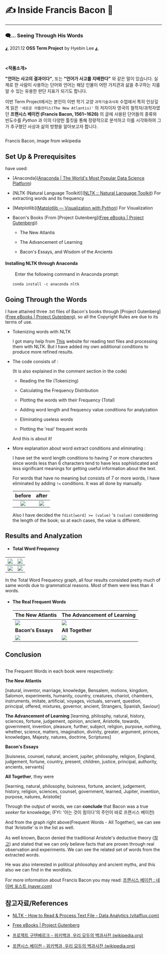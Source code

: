 # ✍️ Inside Francis Bacon 🥓

<hr>

### 🗨️... Seeing Through His Words

 ◭ 2021.12  **OSS Term Project** by Hyebin Lee ◭

<br>

**<작품소개>**

  **"언어는 사고의 결과이다"**, 또는 **"언어가 사고를 지배한다"** 와 같은 말이 있습니다.  실제로 한 사람이 사용하는 단어와 언어는 해당 인물이 어떤 가치관과 삶을 추구하는 지를 알 수 있는 유용한 판단 지표가 되기도 합니다. 

  이번 Term Project에서는 본인이 이번 학기 교양  `과학기술과사회` 수업에서 특히 인상깊게 읽은  `'새로운 아틀란티스(The New Atlantis)'` 의 저자이자 영국의 철학자/과학자였던 **프랜시스 베이컨 (Francis Bacon, 1561~1626)** 의 글에 사용된 단어들의 종류와 빈도수를 _Python_ 과 이의 다양한 툴킷을 통해 정량적으로 분석하고 이를 시각화하여 그가 추구했던 사상과 삶의 방향을 알아보고자 합니다.

<img title="" src="https://upload.wikimedia.org/wikipedia/commons/thumb/5/5c/Somer_Francis_Bacon.jpg/375px-Somer_Francis_Bacon.jpg" alt="" data-align="center">

<p>Francis Bacon, image from wikipedia</p>

## **Set Up & Prerequisites**

have used: 

* [Anaconda]([Anaconda | The World's Most Popular Data Science Platform](https://www.anaconda.com/))

* [NLTK (Natural Language Toolkit)]([NLTK :: Natural Language Toolkit](https://www.nltk.org/)) For extracting words and its frequency

* [Matplotlib]([Matplotlib — Visualization with Python](https://matplotlib.org/)) For Visualization

* Bacon's Books (From [Project Gutenberg]([Free eBooks | Project Gutenberg](https://www.gutenberg.org/)))
  
  * The New Atlantis
  
  * The Advancement of Learning
  
  * Bacon's Essays, and Wisdom of the Ancients

#### Installing NLTK through Anaconda

        Enter the following command in Anaconda prompt:

       `conda install -c anaconda nltk`

## Going Through the Words

I have attained three .txt files of Bacon's books through [Project Gutenberg]([Free eBooks | Project Gutenberg](https://www.gutenberg.org/)), so all the Copyright Rules are due to its terms of use.

* Tokenizing words with NLTK
  
  I got many help from [This](https://vitalflux.com/nltk-how-read-process-text-file/) website for reading text files and processing them with NLTK. But I have added my own additional conditions to produce more refined results.

* The code consists of :
  
  (It is also explained in the comment section in the code)
  
  * Reading the file (Tokenizing)
  
  * Calculating the Frequency Distribution
  
  * Plotting the words with their Frequency (Total)
  
  * Adding word length and frequency value conditions for analyzation
  
  * Eliminating useless words
  
  * Plotting the 'real' frequent words
  
  And this is about it!

* More explanation about word extract conditions and eliminating :
  
  I have set the word length conditions to having 7 or more characters since words less than 6 characters tend to have less sophisticated and less significant meanings for getting useful information about the text.
  
  For words that have no meaning but consists of 7 or more words, I have eliminated by adding `!=` conditions. It was all done by manually.
  
  | before                  | after                |
  |:-----------------------:|:--------------------:|
  | ![](./image/before.png) | ![](image/after.png) |
  
  Also I have decided the `fdist[word] >= (value)` 's  `(value)` considering the length of the book; so at each cases, the value is different.

## Results and Analyzation

* #### **Total Word Frequency**

| ![](./image/1-1.png) | ![](image/2-1.png)   |
| -------------------- | -------------------- |
| ![](./image/3-1.png) | ![](./image/4-1.png) |

In the Total Word Frequency graph, all four results consisted pretty much of same words due to grammatical reasons. Most of them were less than 4 words.

* #### **The Real Frequent Words**
  
  | The New Atlantis     | The Advancement of Learning |
  | -------------------- | --------------------------- |
  | ![](./image/1-2.png) | ![](./image/2-2.png)        |
  | **Bacon's Essays**   | **All Together**            |
  | ![](./image/3-2.png) | ![](./image/4-2.png)        |

## Conclusion

<img src="./image/4-2.png" title="" alt="" data-align="center">

The Frequent Words in each book were respectively:



**The New Atlantis**

[natural, inventor, marriage, knowledge, Bensalem, motions, kingdom, Salomon, experiments, humanity, country, creatures, chariot, chambers, instruments, imitate, artificial, voyages, victuals, servant, question, principal, offered, mixtures, governor, ancient, Strangers, Spanish, Saviour]



**The Advancement of Learning**
[learning, philosphy, natural, history, sciences, fortune, judgement, opinion, ancient, Aristotle, towards, government, invention, pleasure, further, subject, religion, purpose, nothing, whether, science, matters, imagination, divinity, greater, argument, princes, knowledges, Majesty, natures, doctrine, Scriptures]



**Bacon's Essays**

[buisness, counsel, natural, ancient, jupiter, philosophy, religion, England, judgement, fortune, country, present, children, justice, principal, authority, ancients, servants]



**All Together**, they were

[learning, natural, philosophy, buisness, fortune, ancient, judgement, history, religion, sciences, counsel, government, learned, Jupiter, invention, purpose, natures, Aristotle]



Through the output of words, we can **conclude** that Bacon was a true *seeker* for knowledge; (FYI: '아는 것이 힘이다'의 주인이 바로 프랜시스 베이컨) 

And from the graph right above(Frequent Words - All Together), we can see that 'Aristotle' is in the list as well. 

As well known, Bacon denied the traditional Aristole's deductive theory ([참고](https://namu.wiki/w/%ED%94%84%EB%9E%9C%EC%8B%9C%EC%8A%A4%20%EB%B2%A0%EC%9D%B4%EC%BB%A8)) and stated that we can only believe facts that are proven through real observation and experiments. We can see the related set of words from the extracted words.

He was also interested in political philosohpy and ancient myths, and this also we can find in the wordlists. 

For more information about Francis Bacon you may read: [프랜시스 베이컨 : 네이버 포스트 (naver.com)](https://post.naver.com/viewer/postView.naver?volumeNo=27958387&memberNo=9935567)







## 참고자료/References

* [NLTK - How to Read & Process Text File - Data Analytics (vitalflux.com)](https://vitalflux.com/nltk-how-read-process-text-file/)

* [Free eBooks | Project Gutenberg](https://www.gutenberg.org/)

* [프로젝트 구텐베르크 - 위키백과, 우리 모두의 백과사전 (wikipedia.org)](https://ko.wikipedia.org/wiki/%ED%94%84%EB%A1%9C%EC%A0%9D%ED%8A%B8_%EA%B5%AC%ED%85%90%EB%B2%A0%EB%A5%B4%ED%81%AC)

* [프랜시스 베이컨 - 위키백과, 우리 모두의 백과사전 (wikipedia.org)](https://ko.wikipedia.org/wiki/%ED%94%84%EB%9E%9C%EC%8B%9C%EC%8A%A4_%EB%B2%A0%EC%9D%B4%EC%BB%A8)
